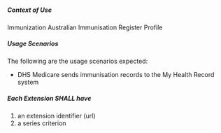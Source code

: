 ##### **Context of Use**
Immunization Australian Immunisation Register Profile

#####  **Usage Scenarios**
The following are the usage scenarios expected:
* DHS Medicare sends immunisation records to the My Health Record system

#####  **Each Extension SHALL have**
1. an extension identifier (url)
1. a series criterion

